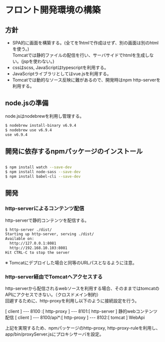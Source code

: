 # フロント開発環境の構築

## 方針
+ SPA的に画面を構築する。(全てを1htmlで作成はせず、別の画面は別のhtmlを使う。)     
  Tomcatでは静的ファイルの配信を行い、サーバサイドでhtmlを生成しない。(jspを使わない。) 
+ cssはscss, JavaScriptはtypescriptを利用する。
+ JavaScriptライブラリとしてはvue.jsを利用する。
+ Tomcatでは動的なソース反映に難があるので、開発時はnpm http-serverを利用する。

## node.jsの準備
node.jsはnodebrewを利用し管理する。
```bash
$ nodebrew install-binary v6.9.4 
$ nodebrew use v6.9.4
use v6.9.4
```

## 開発に依存するnpmパッケージのインストール
```bash

$ npm install watch --save-dev
$ npm install node-sass --save-dev
$ npm install babel-cli --save-dev
```

## 開発 





### http-serverによるコンテンツ配信
http-serverで静的コンテンツを配信する。
```bash
$ http-server ./dist/
Starting up http-server, serving ./dist/
Available on:
  http://127.0.0.1:8081
  http://192.168.10.103:8081
Hit CTRL-C to stop the server

```
※ Tomcatにデプロイした場合と同等のURLパスとなるように注意。

### http-server経由でTomcatへアクセスする
http-serverから配信されるwebソースを利用する場合、そのままではtomcatのAPIにアクセスできない。（クロスドメイン制約）   
回避するために、http-proxyを利用し以下のように接続設定を行う。

[ client ] --- 8100     :[ http-proxy ] --- 8101:[ http-server ] 静的webコンテンツ配信
[ client ] --- 8100/api*:[ http-proxy ] --- 8102:[ tomcat ] WebApi

上記を実現するため、npmパッケージのhttp-proxy, http-proxy-ruleを利用し、app/bin/proxyServer.jsにプロキシサーバを設定。       

